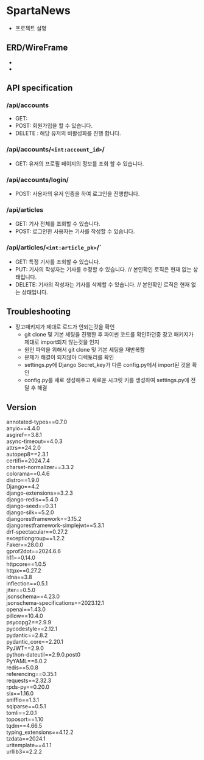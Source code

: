 # SpartaNews
 - 프로젝트 설명
## ERD/WireFrame
 - 
 - 
## API specification
### /api/accounts
 - GET:
 - POST: 회원가입을 할 수 있습니다.
 - DELETE : 해당 유저의 비활성화를 진행 합니다.

### /api/accounts/`<int:account_id>`/
 - GET: 유저의 프로필 페이지의 정보를 조회 할 수 있습니다.

### /api/accounts/login/
 - POST: 사용자의 유저 인증을 하여 로그인을 진행합니다.

### /api/articles
 - GET: 기사 전체를 조회할 수 있습니다.
 - POST: 로그인한 사용자는 기사를 작성할 수 있습니다.

### /api/articles/`<int:article_pk>`/`
 - GET: 특정 기사를 조회할 수 있습니다.
 - PUT: 기사의 작성자는 기사를 수정할 수 있습니다. // 본인확인 로직은 현재 없는 상태입니다.
 - DELETE: 기사의 작성자는 기사를 삭제할 수 있습니다. // 본인확인 로직은 현재 없는 상태입니다.

## Troubleshooting
 - 장고패키지가 제대로 로드가 안되는것을 확인
    - git clone 및 기본 세팅을 진행한 후 파이썬 코드를 확인하던중 장고 패키지가 제대로 import되지 않는것을 인지
    - 원인 파악을 위해서 git clone 및 기본 세팅을 재반복함
    - 문제가 해결이 되지않아 디렉토리를 확인
    - settings.py에 Django Secret_key가 다른 config.py에서 import된 것을 확인
    - config.py를 새로 생성해주고 새로운 시크릿 키를 생성하여 settings.py에 전달 후 해결 

## Version
annotated-types==0.7.0  
anyio==4.4.0  
asgiref==3.8.1  
async-timeout==4.0.3  
attrs==24.2.0  
autopep8==2.3.1  
certifi==2024.7.4  
charset-normalizer==3.3.2  
colorama==0.4.6  
distro==1.9.0  
Django==4.2  
django-extensions==3.2.3  
django-redis==5.4.0  
django-seed==0.3.1  
django-silk==5.2.0  
djangorestframework==3.15.2  
djangorestframework-simplejwt==5.3.1  
drf-spectacular==0.27.2  
exceptiongroup==1.2.2  
Faker==28.0.0  
gprof2dot==2024.6.6  
h11==0.14.0  
httpcore==1.0.5  
httpx==0.27.2  
idna==3.8  
inflection==0.5.1  
jiter==0.5.0  
jsonschema==4.23.0  
jsonschema-specifications==2023.12.1  
openai==1.43.0  
pillow==10.4.0  
psycopg2==2.9.9  
pycodestyle==2.12.1  
pydantic==2.8.2  
pydantic_core==2.20.1  
PyJWT==2.9.0  
python-dateutil==2.9.0.post0  
PyYAML==6.0.2  
redis==5.0.8  
referencing==0.35.1  
requests==2.32.3  
rpds-py==0.20.0  
six==1.16.0  
sniffio==1.3.1  
sqlparse==0.5.1  
tomli==2.0.1  
toposort==1.10  
tqdm==4.66.5  
typing_extensions==4.12.2  
tzdata==2024.1  
uritemplate==4.1.1  
urllib3==2.2.2  